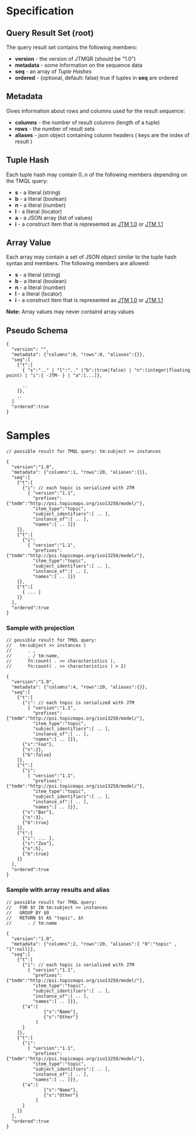 # Specification #

## Query Result Set (root) ##

The query result set contains the following members:

  * **version** - the version of JTMQR (should be "1.0")
  * **metadata** - some information on the sequence data
  * **seq** - an array of _Tuple Hashes_
  * **ordered** - (optional, default: false) true if tuples in **seq** are ordered

## Metadata ##

Gives information about rows and columns used for the result sequence:

  * **columns** - the number of result columns (length of a tuple)
  * **rows** - the number of result sets
  * **aliases** - json object containing column headers ( keys are the index of result )

## Tuple Hash ##

Each tuple hash may contain 0..n of the following members depending on the TMQL query:

  * **s** - a literal (string)
  * **b** - a literal (boolean)
  * **n** - a literal (number)
  * **l** - a literal (locator)
  * **a** - a JSON array (list of values)
  * **i** - a construct item that is represented as [JTM 1.0](http://www.cerny-online.com/jtm/1.0/) or [JTM 1.1](http://www.cerny-online.com/jtm/1.1/)

## Array Value ##

Each array may contain a set of JSON object similar to the tuple hash syntax and members. The following members are allowed:

  * **s** - a literal (string)
  * **b** - a literal (boolean)
  * **n** - a literal (number)
  * **l** - a literal (locator)
  * **i** - a construct item that is represented as [JTM 1.0](http://www.cerny-online.com/jtm/1.0/) or [JTM 1.1](http://www.cerny-online.com/jtm/1.1/)

**Note:** Array values may never containd array values

## Pseudo Schema ##

```
{
  "version": "",
  "metadata": {"columns":0, "rows":0, "aliases":{}},
  "seq":[
    {"t":[ 
      { "s":".." | "l":".." |"b":(true|false) | "n":(integer|floating point) | "i":{ -JTM- } | "a":[...]}, 

      ..
    ]},
    ..
  ]
  "ordered":true
}
```

# Samples #

```
// possible result for TMQL query: tm:subject >> instances 

{
  "version":"1.0",
  "metadata": {"columns":1, "rows":20, "aliases":{}},
  "seq":[
    {"t":[ 
      {"i": // each topic is serialized with JTM
        { "version":"1.1", 
          "prefixes":{"tmdm":"http://psi.topicmaps.org/iso13250/model/"}, 
          "item_type":"topic", 
          "subject_identifiers":[ .. ], 
          "instance_of":[ .. ], 
          "names":[ .. ]}}
    ]},
    {"t":[ 
      {"i":
        { "version":"1.1", 
          "prefixes":{"tmdm":"http://psi.topicmaps.org/iso13250/model/"}, 
          "item_type":"topic", 
          "subject_identifiers":[ .. ], 
          "instance_of":[ .. ], 
          "names":[ .. ]}}
    ]},
    {"t":[ 
      { ... }
    ]}
  ],
  "ordered":true
}
```

### Sample with projection ###

```
// possible result for TMQL query: 
//   tm:subject >> instances ( 
//      . , 
//      . / tm:name,
//      fn:count( . >> characteristics ),
//      fn:count( . >> characteristics ) > 2)

{
  "version":"1.0", 
  "metadata": {"columns":4, "rows":20, "aliases":{}},
  "seq":[
    {"t":[ 
      {"i": // each topic is serialized with JTM
        { "version":"1.1", 
          "prefixes":{"tmdm":"http://psi.topicmaps.org/iso13250/model/"}, 
          "item_type":"topic", 
          "subject_identifiers":[ .. ], 
          "instance_of":[ .. ], 
          "names":[ .. ]}},
      {"s":"Foo"},
      {"n":2},
      {"b":false}
    ]},
    {"t":[ 
      {"i":
        { "version":"1.1", 
          "prefixes":{"tmdm":"http://psi.topicmaps.org/iso13250/model/"}, 
          "item_type":"topic", 
          "subject_identifiers":[ .. ], 
          "instance_of":[ .. ], 
          "names":[ .. ]}},
      {"s":"Bar"},
      {"n":3},
      {"b":true}
    ]},
    {"t":[ 
      {"i": ... },
      {"s":"Zoo"},
      {"n":5},
      {"b":true}
    ]}
  ],
  "ordered":true
}
```

### Sample with array results and alias ###

```
// possible result for TMQL query: 
//   FOR $t IN tm:subject >> instances  
//   GROUP BY $0
//   RETURN $t AS "topic", $t
//      . / tm:name

{
  "version":"1.0", 
  "metadata": {"columns":2, "rows":20, "aliases":{ "0":"topic" , "1":null}},
  "seq":[
    {"t":[ 
      {"i": // each topic is serialized with JTM
        { "version":"1.1", 
          "prefixes":{"tmdm":"http://psi.topicmaps.org/iso13250/model/"}, 
          "item_type":"topic", 
          "subject_identifiers":[ .. ], 
          "instance_of":[ .. ], 
          "names":[ .. ]}},
      {"a":[
              {"s":"Name"},
              {"s":"Other"}
           ]
      }
    ]},
    {"t":[ 
      {"i":
        { "version":"1.1", 
          "prefixes":{"tmdm":"http://psi.topicmaps.org/iso13250/model/"}, 
          "item_type":"topic", 
          "subject_identifiers":[ .. ], 
          "instance_of":[ .. ], 
          "names":[ .. ]}},
      {"a":[
              {"s":"Name"},
              {"s":"Other"}
           ]
      }
    ]}
  ],
  "ordered":true
}
```